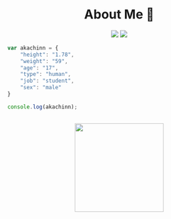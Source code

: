 <h1 align="center"> About Me 💜</h1>
<p align="center">
 <a href="https://discord.com/users/856887745246527498" target"blank_"><img src="https://img.shields.io/badge/Discord%20-7289DA.svg?&style=for-the-badge&logo=discord&logoColor=white"></a>
 <a href="https://www.instagram.com/doruk.ex/" target"blank_"><img src="https://img.shields.io/badge/INSTAGRAM%20-DC3175.svg?&style=for-the-badge&logo=instagram&logoColor=white"></a>

```js
var akachinn = {
    "height": "1.78",
    "weight": "59",
    "age": "17",
    "type": "human",
    "job": "student",
    "sex": "male"
}

console.log(akachinn);
```

##
<span> 
<p align="center">
  <img align="center" src="https://github-readme-stats.vercel.app/api?username=akachinn" width="%100" height="200px"
</p>
</span>
